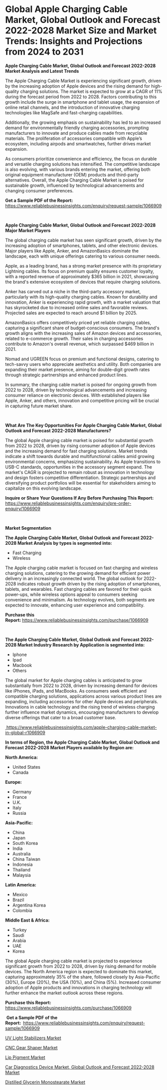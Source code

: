 <p><h1>Global Apple Charging Cable Market, Global Outlook and Forecast 2022-2028 Market Size and Market Trends: Insights and Projections from 2024 to 2031</h1></p><p><strong>Apple Charging Cable Market, Global Outlook and Forecast 2022-2028 Market Analysis and Latest Trends</strong></p>
<p><p>The Apple Charging Cable Market is experiencing significant growth, driven by the increasing adoption of Apple devices and the rising demand for high-quality charging solutions. The market is expected to grow at a CAGR of 11% during the forecast period from 2022 to 2028. Factors contributing to this growth include the surge in smartphone and tablet usage, the expansion of online retail channels, and the introduction of innovative charging technologies like MagSafe and fast-charging capabilities.</p><p>Additionally, the growing emphasis on sustainability has led to an increased demand for environmentally friendly charging accessories, prompting manufacturers to innovate and produce cables made from recyclable materials. The proliferation of accessories compatible with Apple’s ecosystem, including airpods and smartwatches, further drives market expansion. </p><p>As consumers prioritize convenience and efficiency, the focus on durable and versatile charging solutions has intensified. The competitive landscape is also evolving, with various brands entering the market, offering both original equipment manufacturer (OEM) products and third-party alternatives. Overall, the Apple Charging Cable Market is poised for sustainable growth, influenced by technological advancements and changing consumer preferences.</p></p>
<p><strong>Get a Sample PDF of the Report:&nbsp;</strong> <a href="https://www.reliablebusinessinsights.com/enquiry/request-sample/1066909">https://www.reliablebusinessinsights.com/enquiry/request-sample/1066909</a></p>
<p>&nbsp;</p>
<p><strong>Apple Charging Cable Market, Global Outlook and Forecast 2022-2028 Major Market Players</strong></p>
<p><p>The global charging cable market has seen significant growth, driven by the increasing adoption of smartphones, tablets, and other electronic devices. Major players like Apple, Anker, and AmazonBasics dominate the landscape, each with unique offerings catering to various consumer needs.</p><p>Apple, as a leading brand, has a strong market presence with its proprietary Lightning cables. Its focus on premium quality ensures customer loyalty, with a reported revenue of approximately $365 billion in 2021, showcasing the brand's extensive ecosystem of devices that require charging solutions.</p><p>Anker has carved out a niche in the third-party accessory market, particularly with its high-quality charging cables. Known for durability and innovation, Anker is experiencing rapid growth, with a market valuation that has skyrocketed due to increased online sales and favorable reviews. Projected sales are expected to reach around $1 billion by 2025.</p><p>AmazonBasics offers competitively priced yet reliable charging cables, capturing a significant share of budget-conscious consumers. The brand's growth aligns with the increasing sales of Amazon devices and accessories, related to e-commerce growth. Their sales in charging accessories contribute to Amazon's overall revenue, which surpassed $469 billion in 2021.</p><p>Nomad and UGREEN focus on premium and functional designs, catering to tech-savvy users who appreciate aesthetics and utility. Both companies are expanding their market presence, aiming for double-digit growth rates through strategic partnerships and enhanced product lines.</p><p>In summary, the charging cable market is poised for ongoing growth from 2022 to 2028, driven by technological advancements and increasing consumer reliance on electronic devices. With established players like Apple, Anker, and others, innovation and competitive pricing will be crucial in capturing future market share.</p></p>
<p>&nbsp;</p>
<p><strong>What Are The Key Opportunities For Apple Charging Cable Market, Global Outlook and Forecast 2022-2028 Manufacturers?</strong></p>
<p><p>The global Apple charging cable market is poised for substantial growth from 2022 to 2028, driven by rising consumer adoption of Apple devices and the increasing demand for fast charging solutions. Market trends indicate a shift towards durable and multifunctional cables amid growing environmental concerns, emphasizing sustainability. As Apple transitions to USB-C standards, opportunities in the accessory segment expand. The market's CAGR is projected to remain robust as innovation in technology and design fosters competitive differentiation. Strategic partnerships and diversifying product portfolios will be essential for stakeholders aiming to capitalize on this evolving landscape.</p></p>
<p><strong>Inquire or Share Your Questions If Any Before Purchasing This Report:</strong> <a href="https://www.reliablebusinessinsights.com/enquiry/pre-order-enquiry/1066909">https://www.reliablebusinessinsights.com/enquiry/pre-order-enquiry/1066909</a></p>
<p>&nbsp;</p>
<p><strong>Market Segmentation</strong></p>
<p><strong>The Apple Charging Cable Market, Global Outlook and Forecast 2022-2028 Market Analysis by types is segmented into:</strong></p>
<p><ul><li>Fast Charging</li><li>Wireless</li></ul></p>
<p><p>The Apple charging cable market is focused on fast charging and wireless charging solutions, catering to the growing demand for efficient power delivery in an increasingly connected world. The global outlook for 2022-2028 indicates robust growth driven by the rising adoption of smartphones, tablets, and wearables. Fast charging cables are favored for their quick power-ups, while wireless options appeal to consumers seeking convenience and minimalism. As technology evolves, both segments are expected to innovate, enhancing user experience and compatibility.</p></p>
<p><strong>Purchase this Report:&nbsp;</strong><a href="https://www.reliablebusinessinsights.com/purchase/1066909">https://www.reliablebusinessinsights.com/purchase/1066909</a></p>
<p>&nbsp;</p>
<p><strong>The Apple Charging Cable Market, Global Outlook and Forecast 2022-2028 Market Industry Research by Application is segmented into:</strong></p>
<p><ul><li>Iphone</li><li>Ipad</li><li>Macbook</li><li>Others</li></ul></p>
<p><p>The global market for Apple charging cables is anticipated to grow substantially from 2022 to 2028, driven by increasing demand for devices like iPhones, iPads, and MacBooks. As consumers seek efficient and compatible charging solutions, applications across various product lines are expanding, including accessories for other Apple devices and peripherals. Innovations in cable technology and the rising trend of wireless charging further influence market dynamics, encouraging manufacturers to develop diverse offerings that cater to a broad customer base.</p></p>
<p><a href="https://www.reliablebusinessinsights.com/apple-charging-cable-market-in-global-r1066909">&nbsp;https://www.reliablebusinessinsights.com/apple-charging-cable-market-in-global-r1066909</a></p>
<p><strong>In terms of Region, the Apple Charging Cable Market, Global Outlook and Forecast 2022-2028 Market Players available by Region are:</strong></p>
<p>
    <p> <strong> North America: </strong>
        <ul>
            <li>United States</li>
            <li>Canada</li>
        </ul>
        </p> 
    <p> <strong> Europe: </strong>
        <ul>
            <li>Germany</li>
            <li>France</li>
            <li>U.K.</li>
            <li>Italy</li>
            <li>Russia</li>
        </ul>
        </p> 
    <p> <strong> Asia-Pacific: </strong>
        <ul>
            <li>China</li>
            <li>Japan</li>
            <li>South Korea</li>
            <li>India</li>
            <li>Australia</li>
            <li>China Taiwan</li>
            <li>Indonesia</li>
            <li>Thailand</li>
            <li>Malaysia</li>
        </ul>
        </p> 
    <p> <strong> Latin America: </strong>
        <ul>
            <li>Mexico</li>
            <li>Brazil</li>
            <li>Argentina Korea</li>
            <li>Colombia</li>
        </ul>
        </p> 
    <p> <strong> Middle East & Africa: </strong>
        <ul>
            <li>Turkey</li>
            <li>Saudi</li>
            <li>Arabia</li>
            <li>UAE</li>
            <li>Korea</li>
        </ul>
    </p>
    </p>
<p><p>The global Apple charging cable market is projected to experience significant growth from 2022 to 2028, driven by rising demand for mobile devices. The North America region is expected to dominate this market, capturing approximately 35% of the share, followed closely by Asia-Pacific (30%), Europe (20%), the USA (10%), and China (5%). Increased consumer adoption of Apple products and innovations in charging technology will further enhance the market outlook across these regions.</p></p>
<p><strong>Purchase this Report: </strong><a href="https://www.reliablebusinessinsights.com/purchase/1066909">https://www.reliablebusinessinsights.com/purchase/1066909</a></p>
<p>&nbsp;<strong>Get a Sample PDF of the Report:&nbsp;&nbsp;</strong><a href="https://www.reliablebusinessinsights.com/enquiry/request-sample/1066909">https://www.reliablebusinessinsights.com/enquiry/request-sample/1066909</a></p>
<p><strong></strong></p>
<p><p><a href="https://issuu.com/reportprime-2/docs/uv-light-stabilizers-market-size-20_fd3fb8480a9961">UV Light Stabilizers Market</a></p><p><a href="https://www.linkedin.com/pulse/emerging-opportunities-challenges-global-cnc-gear-shaper-cj5of?trackingId=tp8CFmolQlyrRQmYBG62bQ%3D%3D">CNC Gear Shaper Market</a></p><p><a href="https://medium.com/@levihamilton58/the-global-lip-pigment-market-identifies-drivers-restraints-opportunities-and-trends-impacting-20b0fd93e52d">Lip Pigment Market</a></p><p><a href="https://github.com/GenaGaines34/Market-Research-Report-List-1/blob/main/car-diagnostics-device-market-global-outlook-and-forecast-2022-2028-market.md">Car Diagnostics Device Market, Global Outlook and Forecast 2022-2028 Market</a></p><p><a href="https://medium.com/@amandaexton567/the-distilled-glycerin-monostearate-industry-analysis-report-offers-a-comprehensive-and-current-2d81baf5a3ad">Distilled Glycerin Monostearate Market</a></p></p>